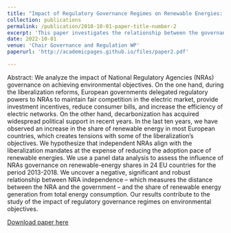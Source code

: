 ```yaml
---
title: "Impact of Regulatory Governance Regimes on Renewable Energies: An empirical analysis of European National Regulatory Agencies from 2013 to 2018 (with Eric Brousseau and Diego Cebreros)"
collection: publications
permalink: /publication/2010-10-01-paper-title-number-2
excerpt: 'This paper investigates the relationship between the governance of regulatory agencies and renewable electricity generation in a sample of 24 OECD countries. Our results suggest that regulatory independence supports current the current market paradigm which conflicts with the introduction of renewable energies.'
date: 2022-10-01
venue: 'Chair Governance and Regulation WP'
paperurl: 'http://academicpages.github.io/files/paper2.pdf'

---
```


Abstract: We analyze the impact of National Regulatory Agencies (NRAs) governance on achieving environmental objectives. On the one hand, during the liberalization reforms, European governments delegated regulatory powers to NRAs to maintain fair competition in the electric market, provide investment incentives, reduce consumer bills, and increase the efficiency of electric networks. On the other hand, decarbonization has acquired widespread political support in recent years. In the last ten years, we have observed an increase in the share of renewable energy in most European countries, which creates tensions with some of the liberalization’s objectives. We hypothesize that independent NRAs align with the liberalization mandates at the expense of reducing the adoption pace of renewable energies. We use a panel data analysis to assess the influence of NRAs governance on renewable-energy shares in 24 EU countries for the period 2013-2018. We uncover a negative, significant and robust relationship between NRA independence – which measures the distance between the NRA and the government – and the share of renewable energy generation from total energy consumption. Our results contribute to the study of the impact of regulatory governance regimes on environmental objectives.

[Download paper here](http://academicpages.github.io/files/paper2.pdf)
